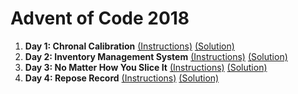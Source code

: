# Advent of Code 2018

1) **Day 1: Chronal Calibration** [(Instructions)](https://adventofcode.com/2018/day/1) [(Solution)](https://github.com/Sonjya00/Advent-of-Code-2018/blob/master/Day_01.js)
2) **Day 2: Inventory Management System** [(Instructions)](https://adventofcode.com/2018/day/2) [(Solution)](https://github.com/Sonjya00/Advent-Of-Code-2018/blob/master/Day_02.js)
3) **Day 3: No Matter How You Slice It** [(Instructions)](https://adventofcode.com/2018/day/3) [(Solution)](https://github.com/Sonjya00/Advent-Of-Code-2018/blob/master/Day_03.js)
4) **Day 4: Repose Record** [(Instructions)](https://adventofcode.com/2018/day/4) [(Solution)](https://github.com/Sonjya00/Advent-Of-Code-2018/blob/master/Day_04.js)

